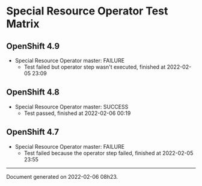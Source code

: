 
Special Resource Operator Test Matrix
=====================================

OpenShift 4.9
-------------



* Special Resource Operator master: FAILURE
  - Test failed but operator step wasn't executed, finished at 2022-02-05 23:09

OpenShift 4.8
-------------



* Special Resource Operator master: SUCCESS
  - Test passed, finished at 2022-02-06 00:19

OpenShift 4.7
-------------



* Special Resource Operator master: FAILURE
  - Test failed because the operator step failed, finished at 2022-02-05 23:55

---
Document generated on 2022-02-06 08h23.
